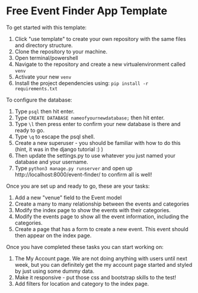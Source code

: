 # Free Event Finder App Template

To get started with this template:

1. Click "use template" to create your own repository with the same files and directory structure.
2. Clone the repository to your machine.
3. Open terminal/powershell
4. Navigate to the repository and create a new virtualenvironment called `venv`
5. Activate your new `venv`
6. Install the project dependencies using: `pip install -r requirements.txt`

To configure the database:
1. Type `psql` then hit enter.
2. Type `CREATE DATABASE nameofyournewdatabase;` then hit enter.
3. Type `\l` then press enter to confirm your new database is there and ready to go.
4. Type `\q` to escape the psql shell.
5. Create a new superuser - you should be familiar with how to do this (hint, it was in the django tutorial :) )
6. Then update the settings.py to use whatever you just named your database and your username.
7. Type `python3 manage.py runserver` and open up http://localhost:8000/event-finder/ to confirm all is well!

Once you are set up and ready to go, these are your tasks:

1. Add a new "venue" field to the Event model
2. Create a many to many relationship between the events and categories
3. Modify the index page to show the events with their categories.
5. Modify the events page to show all the event information, including the categories.
6. Create a page that has a form to create a new event. This event should then appear on the index page.

Once you have completed these tasks you can start working on:

1. The My Account page. We are not doing anything with users until next week, but you can definitely get the my account page started and styled by just using some dummy data.
2. Make it responsive - put those css and bootstrap skills to the test!
3. Add filters for location and category to the index page.